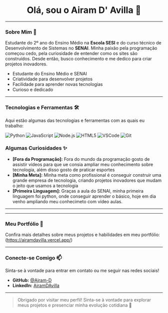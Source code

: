 <h1 align="center">Olá, sou o Airam D' Avilla 🚀</h1>

---

### Sobre Mim 👋

Estudante do 2º ano do Ensino Médio na **Escola SESI** e do curso técnico de Desenvolvimento de Sistemas no **SENAI**. Minha paixão pela programação começou cedo, pela curiosidade de entender como os sites são construídos. Desde então, busco conhecimento e me dedico para criar projetos inovadores.

* Estudante do Ensino Médio e SENAI
* Criatividade para desenvolver projetos
* Facilidade para aprender novas tecnologias
* Curioso e dedicado

---

### Tecnologias e Ferramentas 🛠️

Aqui estão algumas das tecnologias e ferramentas com as quais eu trabalho:

![Python](https://img.shields.io/badge/Python-3776AB?style=for-the-badge&logo=python&logoColor=white)
![JavaScript](https://img.shields.io/badge/JavaScript-F7DF1E?style=for-the-badge&logo=javascript&logoColor=black)
![Node.js](https://img.shields.io/badge/Node.js-43853D?style=for-the-badge&logo=node.js&logoColor=white)
![HTML5](https://img.shields.io/badge/HTML5-E34F26?style=for-the-badge&logo=html5&logoColor=white)
![VSCode](https://img.shields.io/badge/VSCode-007ACC?style=for-the-badge&logo=visual-studio-code&logoColor=white)
![Git](https://img.shields.io/badge/Git-F05032?style=for-the-badge&logo=git&logoColor=white)


### Algumas Curiosidades ✨

* **[Fora da Programação]:** Fora do mundo da programação gosto de assistir vídeos para que ue consia ampliar meu conhecimento sobre tecnologia, além disso gosto de praticar esportes
* **[Minha Meta]:** Minha meta como profissional é conseguir construir uma grande empresa de tecnologia, criando projetos inovadores que mudam o jeito que usamos a tecnologia 
* **[Primeira Linguagem]:** Graças a aula do SENAI, minha primeira linguagem foi python, onde conseguir aprender o básico, hoje em dia venho ampliando meu conhecimeto com vídeo aulas.
  
---

---

### Meu Portfólio 💼

Confira mais detalhes sobre meus projetos e habilidades em meu portfólio: (https://airamdavilla.vercel.app/)

---

### Conecte-se Comigo 📫

Sinta-se à vontade para entrar em contato ou me seguir nas redes sociais!

* **GitHub:** [@Airam-D](https://github.com/Airam-D)
* **LinkedIn:** [AiramDAvilla](https://www.linkedin.com/in/airam-davilla-94551a382/)
  
---

> Obrigado por visitar meu perfil! Sinta-se à vontade para explorar meus projetos e presenciar minha evolução cotidiana 🚀
